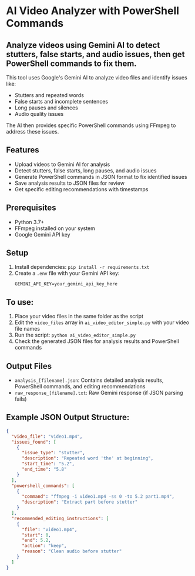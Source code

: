 # AI Video Analyzer with PowerShell Commands

## Analyze videos using Gemini AI to detect stutters, false starts, and audio issues, then get PowerShell commands to fix them.

This tool uses Google's Gemini AI to analyze video files and identify issues like:
- Stutters and repeated words
- False starts and incomplete sentences
- Long pauses and silences
- Audio quality issues

The AI then provides specific PowerShell commands using FFmpeg to address these issues.

## Features
- Upload videos to Gemini AI for analysis
- Detect stutters, false starts, long pauses, and audio issues
- Generate PowerShell commands in JSON format to fix identified issues
- Save analysis results to JSON files for review
- Get specific editing recommendations with timestamps

## Prerequisites
- Python 3.7+
- FFmpeg installed on your system
- Google Gemini API key

## Setup
1. Install dependencies: `pip install -r requirements.txt`
2. Create a `.env` file with your Gemini API key:
   ```
   GEMINI_API_KEY=your_gemini_api_key_here
   ```

## To use:
1. Place your video files in the same folder as the script
2. Edit the `video_files` array in `ai_video_editor_simple.py` with your video file names
3. Run the script: `python ai_video_editor_simple.py`
4. Check the generated JSON files for analysis results and PowerShell commands

## Output Files
- `analysis_[filename].json`: Contains detailed analysis results, PowerShell commands, and editing recommendations
- `raw_response_[filename].txt`: Raw Gemini response (if JSON parsing fails)

## Example JSON Output Structure:
```json
{
  "video_file": "video1.mp4",
  "issues_found": [
    {
      "issue_type": "stutter",
      "description": "Repeated word 'the' at beginning",
      "start_time": "5.2",
      "end_time": "5.8"
    }
  ],
  "powershell_commands": [
    {
      "command": "ffmpeg -i video1.mp4 -ss 0 -to 5.2 part1.mp4",
      "description": "Extract part before stutter"
    }
  ],
  "recommended_editing_instructions": [
    {
      "file": "video1.mp4",
      "start": 0,
      "end": 5.2,
      "action": "keep",
      "reason": "Clean audio before stutter"
    }
  ]
}
```
